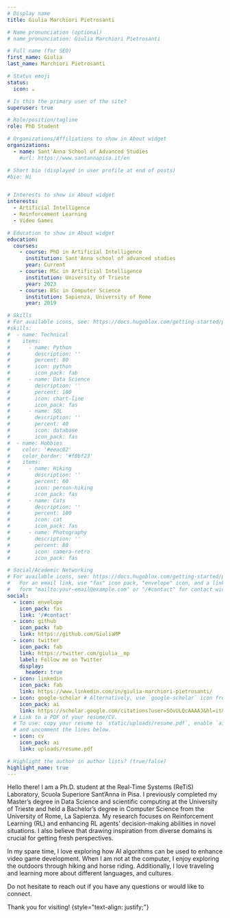 ```yaml
---
# Display name
title: Giulia Marchiori Pietrosanti

# Name pronunciation (optional)
# name_pronunciation: Giulia Marchiori Pietrosanti

# Full name (for SEO)
first_name: Giulia
last_name: Marchiori Pietrosanti

# Status emoji
status:
  icon: ☕️

# Is this the primary user of the site?
superuser: true

# Role/position/tagline
role: PhD Student

# Organizations/Affiliations to show in About widget
organizations:
  - name: Sant'Anna School of Advanced Studies
    #url: https://www.santannapisa.it/en

# Short bio (displayed in user profile at end of posts)
#bio: Hi


# Interests to show in About widget
interests:
  - Artificial Intelligence
  - Reinforcement Learning
  - Video Games

# Education to show in About widget
education:
  courses:
    - course: PhD in Artificial Intelligence
      institution: Sant'Anna school of advanced studies
      year: Current
    - course: MSc in Artificial Intelligence
      institution: University of Trieste
      year: 2023
    - course: BSc in Computer Science
      institution: Sapienza, University of Rome
      year: 2019

# Skills
# For available icons, see: https://docs.hugoblox.com/getting-started/page-builder/#icons
#skills:
#  - name: Technical
#    items:
#      - name: Python
#        description: ''
#        percent: 80
#        icon: python
#        icon_pack: fab
#      - name: Data Science
#        description: ''
#        percent: 100
#        icon: chart-line
#        icon_pack: fas
#      - name: SQL
#        description: ''
#        percent: 40
#        icon: database
#        icon_pack: fas
#  - name: Hobbies
#    color: '#eeac02'
#    color_border: '#f0bf23'
#    items:
#      - name: Hiking
#        description: ''
#        percent: 60
#        icon: person-hiking
#        icon_pack: fas
#      - name: Cats
#        description: ''
#        percent: 100
#        icon: cat
#        icon_pack: fas
#      - name: Photography
#        description: ''
#        percent: 80
#        icon: camera-retro
#        icon_pack: fas

# Social/Academic Networking
# For available icons, see: https://docs.hugoblox.com/getting-started/page-builder/#icons
#   For an email link, use "fas" icon pack, "envelope" icon, and a link in the
#   form "mailto:your-email@example.com" or "/#contact" for contact widget.
social:
  - icon: envelope
    icon_pack: fas
    link: '/#contact'
  - icon: github
    icon_pack: fab
    link: https://github.com/GiuliaMP
  - icon: twitter
    icon_pack: fab
    link: https://twitter.com/giulia__mp
    label: Follow me on Twitter
    display:
      header: true
  - icon: linkedin
    icon_pack: fab
    link: https://www.linkedin.com/in/giulia-marchiori-pietrosanti/
  - icon: google-scholar # Alternatively, use `google-scholar` icon from `ai` icon pack. previous: graduation-cap from fas
    icon_pack: ai
    link: https://scholar.google.com/citations?user=SOvULQcAAAAJ&hl=it&oi=ao
  # Link to a PDF of your resume/CV.
  # To use: copy your resume to `static/uploads/resume.pdf`, enable `ai` icons in `params.yaml`,
  # and uncomment the lines below.
  - icon: cv
    icon_pack: ai
    link: uploads/resume.pdf

# Highlight the author in author lists? (true/false)
highlight_name: true
---
```


Hello there! I am a Ph.D. student at the Real-Time Systems (ReTiS) Laboratory, Scuola Superiore Sant’Anna in Pisa. I previously completed my Master’s degree in Data Science and scientific computing at the University of Trieste and held a Bachelor’s degree in Computer Science from the University of Rome, La Sapienza. My research focuses on Reinforcement Learning (RL) and enhancing RL agents’ decision-making abilities in novel situations. I also believe that drawing inspiration from diverse domains is crucial for getting fresh perspectives.

In my spare time, I love exploring how AI algorithms can be used to enhance video game development. When I am not at the computer, I enjoy exploring the outdoors through hiking and horse riding. Additionally, I love traveling and learning more about different languages, and cultures.

Do not hesitate to reach out if you have any questions or would like to connect.

Thank you for visiting!
{style="text-align: justify;"}
